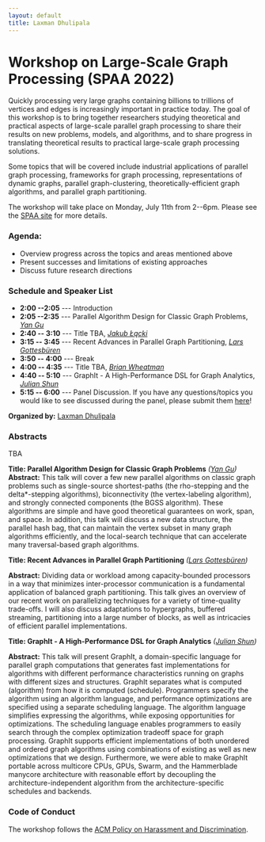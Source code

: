 ```yaml
---
layout: default
title: Laxman Dhulipala
---
```


# Workshop on Large-Scale Graph Processing (SPAA 2022)

Quickly processing very large graphs containing billions to trillions of vertices and edges is increasingly important in practice today. The goal of this workshop is to bring together researchers studying theoretical and practical aspects of large-scale parallel graph processing to share their results on new problems, models, and algorithms, and to share progress in translating theoretical results to practical large-scale graph processing solutions.

Some topics that will be covered include industrial applications of parallel graph processing, frameworks for graph processing, representations of dynamic graphs, parallel graph-clustering, theoretically-efficient graph algorithms, and parallel graph partitioning.

The workshop will take place on Monday, July 11th from 2--6pm. Please
see the [SPAA site][spaa] for more details.


### Agenda:

* Overview progress across the topics and areas mentioned above
* Present successes and limitations of existing approaches
* Discuss future research directions


### Schedule and Speaker List

* <b>2:00 --2:05</b> --- Introduction
* <b>2:05 --2:35</b> --- Parallel Algorithm Design for Classic Graph Problems, <em>[Yan Gu][yan]</em>
* <b>2:40 -- 3:10</b> --- Title TBA, <em>[Jakub Łącki][kuba]</em>
* <b>3:15 -- 3:45</b> --- Recent Advances in Parallel Graph Partitioning, <em>[Lars Gottesbüren][lars]</em>
* <b>3:50 -- 4:00</b> --- Break
* <b>4:00 -- 4:35</b> --- Title TBA, <em>[Brian Wheatman][brian]</em>
* <b>4:40 -- 5:10</b> --- GraphIt - A High-Performance DSL for Graph Analytics, <em>[Julian Shun][julian]</em>
* <b>5:15 -- 6:00</b> --- Panel Discussion.
If you have any questions/topics you would like to see discussed during the panel, please submit them [here][form]!

<b>Organized by:</b> [Laxman Dhulipala][laxman]

### Abstracts
TBA


<b>Title: Parallel Algorithm Design for Classic Graph Problems</b> <em>([Yan Gu][yan])</em>
<b> Abstract:</b>
This talk will cover a few new parallel algorithms on classic graph problems such as single-source shortest-paths (the rho-stepping and the delta\*-stepping algorithms), biconnectivity (the vertex-labeling algorithm), and strongly connected components (the BGSS algorithm).  These algorithms are simple and have good theoretical guarantees on work, span, and space.  In addition, this talk will discuss a new data structure, the parallel hash bag, that can maintain the vertex subset in many graph algorithms efficiently, and the local-search technique that can accelerate many traversal-based graph algorithms.


<b>Title: Recent Advances in Parallel Graph Partitioning</b> <em>([Lars Gottesbüren][lars])</em>

<b>Abstract:</b>
Dividing data or workload among capacity-bounded processors in a way that minimizes inter-processor communication is a fundamental application of balanced graph partitioning. This talk gives an overview of our recent work on parallelizing techniques for a variety of time-quality trade-offs. I will also discuss adaptations to hypergraphs, buffered streaming, partitioning into a large number of blocks, as well as intricacies of efficient parallel implementations.




<b>Title: GraphIt - A High-Performance DSL for Graph Analytics</b> <em>([Julian Shun][julian])</em>

<b>Abstract:</b> 
This talk will present GraphIt, a domain-specific language for parallel graph computations that generates fast implementations for algorithms with different performance characteristics running on graphs with different sizes and structures. GraphIt separates what is computed (algorithm) from how it is computed (schedule). Programmers specify the algorithm using an algorithm language, and performance optimizations are specified using a separate scheduling language. The algorithm language simplifies expressing the algorithms, while exposing opportunities for optimizations. The scheduling language enables programmers to easily search through the complex optimization tradeoff space for graph processing. GraphIt supports efficient implementations of both unordered and ordered graph algorithms using combinations of existing as well as new optimizations that we design. Furthermore, we were able to make GraphIt portable across multicore CPUs, GPUs, Swarm, and the Hammerblade manycore architecture with reasonable effort by decoupling the architecture-independent algorithm from the architecture-specific schedules and backends.


### Code of Conduct

The workshop follows the [ACM Policy on Harassment and Discrimination][acmharass].


[acmharass]: https://www.acm.org/special-interest-groups/volunteer-resources/officers-manual/policy-against-discrimination-and-harassment
[spaa]: https://spaa.acm.org/
[laxman]: https://ldhulipala.github.io/
[yan]: https://www.cs.ucr.edu/~ygu/
[kuba]: https://research.google/people/105517/
[lars]: https://scholar.google.de/citations?user=G5XO7J4AAAAJ&hl=en
[brian]: https://brianwheatman.com/
[julian]: https://people.csail.mit.edu/jshun/
[form]: https://forms.gle/myvcibc9Bs7wrJPd7

